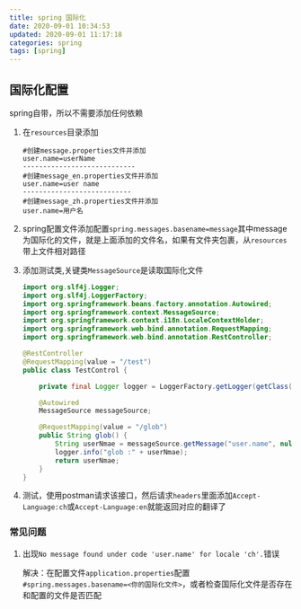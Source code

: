 ```yaml
---
title: spring 国际化
date: 2020-09-01 10:34:53
updated: 2020-09-01 11:17:18
categories: spring
tags: [spring]
---
```


## 国际化配置

spring自带，所以不需要添加任何依赖

1. 在`resources`目录添加

   ```properties
   #创建message.properties文件并添加
   user.name=userName
   ----------------------------
   #创建message_en.properties文件并添加
   user.name=user name
   ---------------------------
   #创建message_zh.properties文件并添加
   user.name=用户名
   ```

2. spring配置文件添加配置`spring.messages.basename=message`其中message为国际化的文件，就是上面添加的文件名，如果有文件夹包裹，从`resources`带上文件相对路径

3. 添加测试类,关键类`MessageSource`是读取国际化文件

   ```java
   import org.slf4j.Logger;
   import org.slf4j.LoggerFactory;
   import org.springframework.beans.factory.annotation.Autowired;
   import org.springframework.context.MessageSource;
   import org.springframework.context.i18n.LocaleContextHolder;
   import org.springframework.web.bind.annotation.RequestMapping;
   import org.springframework.web.bind.annotation.RestController;
   
   @RestController
   @RequestMapping(value = "/test")
   public class TestControl {
   
       private final Logger logger = LoggerFactory.getLogger(getClass());
   
       @Autowired
       MessageSource messageSource;
   
       @RequestMapping(value = "/glob")
       public String glob() {
           String userNmae = messageSource.getMessage("user.name", null, LocaleContextHolder.getLocale());
           logger.info("glob :" + userNmae);
           return userNmae;
       }
   }
   ```

4. 测试，使用postman请求该接口，然后请求`headers`里面添加`Accept-Language:ch`或`Accept-Language:en`就能返回对应的翻译了

### 常见问题

1. 出现`No message found under code 'user.name' for locale 'ch'.`错误

   解决：在配置文件`application.properties`配置`#spring.messages.basename=<你的国际化文件>`，或者检查国际化文件是否存在和配置的文件是否匹配


